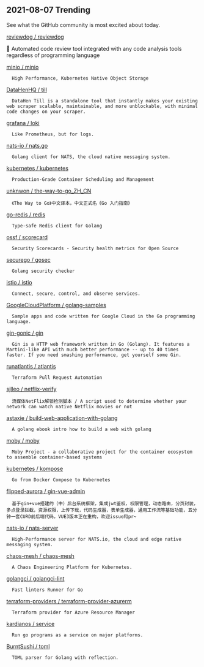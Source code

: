## 2021-08-07 Trending 
See what the GitHub community is most excited about today. 

[reviewdog / reviewdog](https://github.com/reviewdog/reviewdog) 

      
🐶 Automated code review tool integrated with any code analysis tools regardless of programming language
     
[minio / minio](https://github.com/minio/minio) 

      High Performance, Kubernetes Native Object Storage
     
[DataHenHQ / till](https://github.com/DataHenHQ/till) 

      DataHen Till is a standalone tool that instantly makes your existing web scraper scalable, maintainable, and more unblockable, with minimal code changes on your scraper.
     
[grafana / loki](https://github.com/grafana/loki) 

      Like Prometheus, but for logs.
     
[nats-io / nats.go](https://github.com/nats-io/nats.go) 

      Golang client for NATS, the cloud native messaging system.
     
[kubernetes / kubernetes](https://github.com/kubernetes/kubernetes) 

      Production-Grade Container Scheduling and Management
     
[unknwon / the-way-to-go_ZH_CN](https://github.com/unknwon/the-way-to-go_ZH_CN) 

      《The Way to Go》中文译本，中文正式名《Go 入门指南》
     
[go-redis / redis](https://github.com/go-redis/redis) 

      Type-safe Redis client for Golang
     
[ossf / scorecard](https://github.com/ossf/scorecard) 

      Security Scorecards - Security health metrics for Open Source
     
[securego / gosec](https://github.com/securego/gosec) 

      Golang security checker
     
[istio / istio](https://github.com/istio/istio) 

      Connect, secure, control, and observe services.
     
[GoogleCloudPlatform / golang-samples](https://github.com/GoogleCloudPlatform/golang-samples) 

      Sample apps and code written for Google Cloud in the Go programming language.
     
[gin-gonic / gin](https://github.com/gin-gonic/gin) 

      Gin is a HTTP web framework written in Go (Golang). It features a Martini-like API with much better performance -- up to 40 times faster. If you need smashing performance, get yourself some Gin.
     
[runatlantis / atlantis](https://github.com/runatlantis/atlantis) 

      Terraform Pull Request Automation
     
[sjlleo / netflix-verify](https://github.com/sjlleo/netflix-verify) 

      流媒体NetFlix解锁检测脚本 / A script used to determine whether your network can watch native Netflix movies or not
     
[astaxie / build-web-application-with-golang](https://github.com/astaxie/build-web-application-with-golang) 

      A golang ebook intro how to build a web with golang
     
[moby / moby](https://github.com/moby/moby) 

      Moby Project - a collaborative project for the container ecosystem to assemble container-based systems
     
[kubernetes / kompose](https://github.com/kubernetes/kompose) 

      Go from Docker Compose to Kubernetes
     
[flipped-aurora / gin-vue-admin](https://github.com/flipped-aurora/gin-vue-admin) 

      基于gin+vue搭建的（中）后台系统框架，集成jwt鉴权，权限管理，动态路由，分页封装，多点登录拦截，资源权限，上传下载，代码生成器，表单生成器，通用工作流等基础功能，五分钟一套CURD前后端代码，VUE3版本正在重构，欢迎issue和pr~
     
[nats-io / nats-server](https://github.com/nats-io/nats-server) 

      High-Performance server for NATS.io, the cloud and edge native messaging system.
     
[chaos-mesh / chaos-mesh](https://github.com/chaos-mesh/chaos-mesh) 

      A Chaos Engineering Platform for Kubernetes.
     
[golangci / golangci-lint](https://github.com/golangci/golangci-lint) 

      Fast linters Runner for Go
     
[terraform-providers / terraform-provider-azurerm](https://github.com/terraform-providers/terraform-provider-azurerm) 

      Terraform provider for Azure Resource Manager
     
[kardianos / service](https://github.com/kardianos/service) 

      Run go programs as a service on major platforms.
     
[BurntSushi / toml](https://github.com/BurntSushi/toml) 

      TOML parser for Golang with reflection.
     
